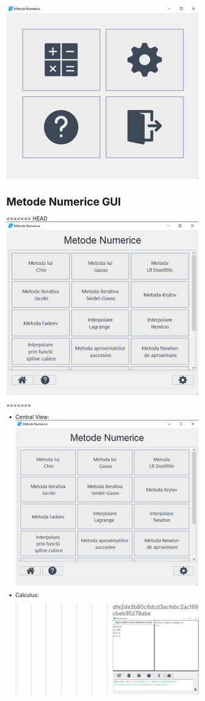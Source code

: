 ![Main View](extra_resources/main_view.png)

# Metode Numerice GUI

<<<<<<< HEAD
![Central View](extra_resources/main_menu.png)

=======
- Central View:
![Central View](extra_resources/main_menu.png)

- Calculus:
>>>>>>> dfe2de3b80c6dcd3acfebc2ac199cbeb95279abe
![Calculus](extra_resources/det_calculus.png)

